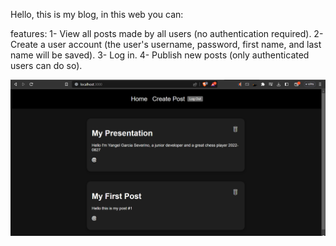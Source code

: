 Hello, this is my blog, in this web you can:

features: 
1- View all posts made by all users (no authentication required). 
2- Create a user account (the user's username, password, first name, and last name will be saved). 
3- Log in. 
4- Publish new posts (only authenticated users can do so).

![My blog](MuroInteractivo.png)
